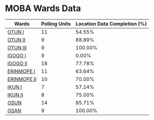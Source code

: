 
# MOBA Wards Data

| Wards | Polling Units | Location Data Completion (%) |
| ---- | ----- | ------- |
| [OTUN  I](./wards/2952-otun-i) | 11 | 54.55% |
| [OTUN  II](./wards/2953-otun-ii) | 9 | 88.89% |
| [OTUN  III](./wards/2954-otun-iii) | 9 | 100.00% |
| [IGOGO  I](./wards/2955-igogo-i) | 9 | 0.00% |
| [IGOGO  II](./wards/2956-igogo-ii) | 18 | 77.78% |
| [ERINMOPE  I](./wards/2957-erinmope-i) | 11 | 63.64% |
| [ERINMOPE  II](./wards/2958-erinmope-ii) | 10 | 70.00% |
| [IKUN I](./wards/2959-ikun-i) | 7 | 57.14% |
| [IKUN II](./wards/2960-ikun-ii) | 8 | 75.00% |
| [OSUN](./wards/2961-osun) | 14 | 85.71% |
| [OSAN](./wards/2962-osan) | 9 | 100.00% |





